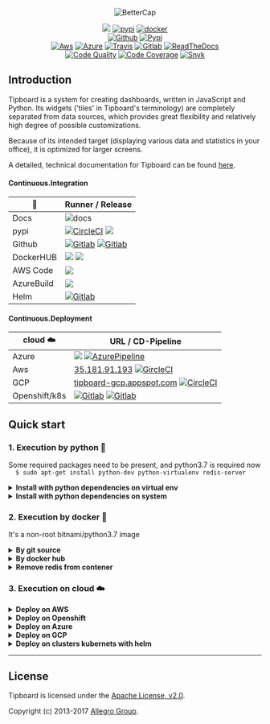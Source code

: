   <p align="center">
  <img alt="BetterCap" src="https://i.ibb.co/Fx6FykP/image-5.png"/> 
  <p align="center">
    <a href="http://hits.dwyl.io/themaux/tipboard">
     <img src="http://hits.dwyl.io/themaux/tipboard.svg"></a>
    <a href="">
     <img alt="pypi" src="https://img.shields.io/pypi/dm/tipboard.svg"></a>
    <a href="">
     <img alt="docker" src="https://img.shields.io/docker/pulls/themaux/tipboard"></a>
    <a href="">
  </br>
    <a href="https://github.com/the-maux/tipboard">
     <img alt="Github" src="https://img.shields.io/github/v/release/the-maux/tipboard"></a>
    <a href="https://pypi.org/project/tipboard2.0/">
     <img alt="Pypi" src="https://badge.fury.io/py/tipboard2.0.svg"></a>
  </br>
    <a href="https://aws.amazon.com">
     <img alt="Aws" src="https://codebuild.eu-west-3.amazonaws.com/badges?uuid=eyJlbmNyeXB0ZWREYXRhIjoiOXBBZTVtMk5nMmJFcG9vVFlGUVh3cHNoWUFoWXlCVjNjNkd1RE9ZWGtpVlBpazBLaHFKaFpsdXRuamdTc1d4ckNuTSttZnNoNzkwZHNyRUZrbndaaGdvPSIsIml2UGFyYW1ldGVyU3BlYyI6IjNHTnRyekcvWER0Wk1uRW4iLCJtYXRlcmlhbFNldFNlcmlhbCI6MX0%3D&branch=master"></a>
    <a href="">
     <img alt="Azure" src="https://dev.azure.com/maximerenaud/tipboard/_apis/build/status/the-maux.tipboard?branchName=master"></a>
    <a href="https://travis-ci.com/the-maux/tipboard"> 
      <img alt="Travis" src="https://travis-ci.com/the-maux/tipboard.svg?branch=develop"></a>
    <a href="https://gitlab.com/the-maux/tipboard/pipelines">
     <img src="https://gitlab.com/the-maux/tipboard/badges/master/pipeline.svg" alt="Gitlab"></a>
    <a href="https://tipboard.readthedocs.io/">
     <img alt="ReadTheDocs" src="https://readthedocs.org/projects/tipboard/badge/?version=latest"></a>
</br>
    <a href="">
     <img alt="Code Quality" src="https://api.codeclimate.com/v1/badges/d8974fc0be8e2b0d4c88/maintainability"></a>
    <a href="https://codeclimate.com/github/the-maux/tipboard/maintainability">
     <img alt="Code Coverage" src="https://api.codeclimate.com/v1/badges/d8974fc0be8e2b0d4c88/test_coverage"></a>
    <a href="https://snyk.io//test/github/the-maux/tipboard?targetFile=requirements.txt">
     <img alt="Snyk" src="https://snyk.io//test/github/the-maux/tipboard/badge.svg?targetFile=requirements.txt
"></a>
</p>
</p>

## Introduction

Tipboard is a system for creating dashboards, written in JavaScript and Python.
Its widgets ('tiles' in Tipboard's terminology) are completely
separated from data sources, which provides great flexibility and
relatively high degree of possible customizations.

Because of its intended target (displaying various data and statistics
in your office), it is optimized for larger screens.

A detailed, technical documentation for Tipboard can be found
[here](http://tipboard.readthedocs.org/en/latest/).

#### Continuous.Integration
| :hammer:   |    Runner / Release      |  
| --------   | --------------------- |
| Docs       | ![docs][34] |
| pypi       | [![CircleCI][1]][2] ![][9]  | 
| Github     | [![Gitlab][17]][4] [![Gitlab][3]][4]   |
| DockerHUB  | [![][15]][13] [![][16]][13]        | 
| AWS Code   | [![][33]][13]      |
| AzureBuild | [![][36]][13]         |
| Helm       | [![Gitlab][7]][8]     |

[1]: https://travis-ci.com/the-maux/tipboard.svg?branch=develop
[2]: https://travis-ci.com/the-maux/tipboard
[3]: https://img.shields.io/github/v/release/the-maux/tipboard
[4]: https://github.com/the-maux/tipboard/packages
[5]: https://img.shields.io/badge/pipeline-todo-orange
[6]: https://gitlab.com/the-maux/tipboard/commits/develop
[7]: https://img.shields.io/badge/pipeline-todo-orange
[8]: https://gitlab.com/the-maux/tipboard/commits/develop
[9]: https://badge.fury.io/py/tipboard2.0.svg
[10]: https://pypi.org/project/tipboard2.0/
[11]: https://img.shields.io/docker/stars/themaux/tipboard
[12]: https://pypi.org/project/tipboard2.0/
[13]: https://hub.docker.com/r/themaux/tipboard
[14]: https://img.shields.io/docker/pulls/themaux/tipboard
[15]: https://img.shields.io/docker/cloud/automated/themaux/tipboard
[16]: https://img.shields.io/docker/cloud/build/themaux/tipboard
[17]: https://gitlab.com/the-maux/tipboard/badges/master/pipeline.svg
[33]: https://codebuild.eu-west-3.amazonaws.com/badges?uuid=eyJlbmNyeXB0ZWREYXRhIjoiOXBBZTVtMk5nMmJFcG9vVFlGUVh3cHNoWUFoWXlCVjNjNkd1RE9ZWGtpVlBpazBLaHFKaFpsdXRuamdTc1d4ckNuTSttZnNoNzkwZHNyRUZrbndaaGdvPSIsIml2UGFyYW1ldGVyU3BlYyI6IjNHTnRyekcvWER0Wk1uRW4iLCJtYXRlcmlhbFNldFNlcmlhbCI6MX0%3D&branch=master
[34]: https://readthedocs.org/projects/tipboard/badge/?version=latest
[35]: https://readthedocs.org/projects/tipboard/badge/?version=latest
[36]: https://dev.azure.com/maximerenaud/tipboard/_apis/build/status/the-maux.tipboard?branchName=master


#### Continuous.Deployment
| cloud :cloud: |                     URL / CD-Pipeline                |
| ------------- | ---------------------------------------------------- | 
| Azure         | [![][22]][31] [![AzurePipeline][31]][31]             |
| Aws           | [35.181.91.193][21] [![GircleCI][19]][20]            | 
| GCP           | [tipboard-gcp.appspot.com][29] [![CircleCI][23]][24] | 
| Openshift/k8s | [![Gitlab][27]][28] [![Gitlab][27]][28]              | 

[18]: https://img.shields.io/badge/pipeline-todo-orange
[19]: https://circleci.com/gh/the-maux/tipboard/tree/master.svg?style=svg
[20]: https://circleci.com/gh/the-maux/tipboard/tree/master
[21]: http://35.181.91.193
[22]: https://img.shields.io/badge/pipeline-todo-orange
[23]: https://circleci.com/gh/the-maux/tipboard/tree/master.svg?style=svg
[24]: https://img.shields.io/badge/pipeline-todo-orange
[25]: https://img.shields.io/badge/pipeline-todo-orange
[26]: https://img.shields.io/badge/pipeline-todo-orange
[27]: https://img.shields.io/badge/pipeline-todo-orange
[28]: https://img.shields.io/badge/pipeline-todo-orange
[29]: https://tipboard-gcp.appspot.com/
[30]: https://img.shields.io/badge/pipeline-todo-orange
[31]: https://dev.azure.com/maximerenaud/tipboard/_apis/build/status/tipboard?branchName=master
[32]: https://img.shields.io/badge/pipeline-todo-orange

## Quick start

### 1. Execution by python :snake:

Some required packages need to be present, and python3.7 is required now  
`  $ sudo apt-get install python-dev python-virtualenv redis-server`

<details>
    <summary><b>Install with python dependencies on virtual env</b></summary>
  
```shell
$ virtualenv tb-env                       # create virtual env
$ source tb-env/bin/activate              # activate virtual env
$ (tb-env)$ install -r requirements.txt   # install python lib
$ (tb-env)$ tipboard create_project my_test_dashboard
$ (tb-env)$ python manage.py runserver    # start webserver
```
</details>


<details>
    <summary><b>Install with python dependencies on system</b></summary>
  
```shell
$ pip install -r requirements.txt
$ python manage.py runserver
```
</details>

### 2. Execution by docker :whale:

It's a non-root bitnami/python3.7 image

<details>
    <summary><b>By git source</b></summary>
  
```shell
$ docker build -t tipboard:local .
$ docker run -p 8080:8080 tipboard:local
```
</details>
<details>
    <summary><b>By docker hub</b></summary>
  
```shell
$ docker pull themaux/tipboard
$ docker run -p 8080:8080 themaux/tipboard
```
</details>

<details>
    <summary><b>Remove redis from contener</b></summary>
  
     1 - In Dockerfile, comment line 3 `RUN apt-get update && apt-get install redis-server -y`
     2 - In entrypoint.sh, comment line 2 `nohup redis-server &`
     3 - Change the value *REDIS_HOST* & *REDIS_PASSWORD* in the tipboard/Config/properties.json
</details>



### 3. Execution on cloud :cloud: 

<details>
    <summary><b>Deploy on AWS</b></summary>
  
```shell
# From sources git source
$ eb init -p docker tipboard-aws
$ eb create --single
$ eb status
$ eb open
```
</details>

<details>
    <summary><b>Deploy on Openshift</b></summary>
  
```shell
# From docker hub
$ oc new-app themaux/tipboard
# Update the config_layout.yaml  & properties.json
$ oc apply -f ./helm/tipboard-charts-deploy/manifests/tipboard-ops/charts/config/templates/tipboard-configmap.yaml
```
</details>

<details>
    <summary><b>Deploy on Azure</b></summary>
  
```shell
```
</details>

<details>
    <summary><b>Deploy on GCP</b></summary>

```shell
# Go to GCP cloud shell
$ git clone https://github.com/the-maux/tipboard.git
$ gcloud app deploy
# Connect throw your instance with SSH (or scp the right files :D)
# Update the config_layout.yaml & properties.json
```
</details>

<details>
    <summary><b>Deploy on clusters kubernets with helm</b></summary>
  
```shell
# Build helm package
$ helm package ./helm/tipboard-charts-template/python3-tipboard --save=false -d ./helm/charts/tipboard-charts-deploy
# Build deployment helm template
$ mkdir manifests
$ helm template --values tipboard_helm.yaml --name tipboard  --output-dir ./manifests .
# Deploy manifest
$ oc apply -R -f ./manifests || helm install --name tipboard MY_PATH_ENVIRONMENT
```
</details>


---

License
-------

Tipboard is licensed under the [Apache License, v2.0](http://tipboard.readthedocs.org/en/latest/license.html).

Copyright (c) 2013-2017 [Allegro Group](http://allegrogroup.com).

